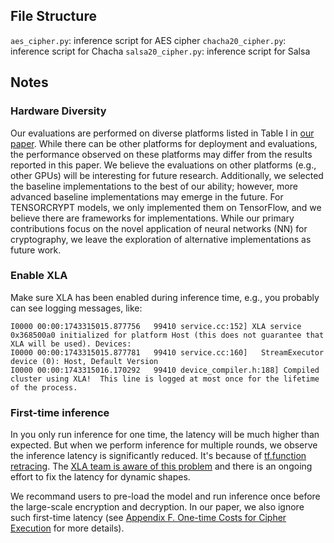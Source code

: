 ## File Structure
`aes_cipher.py`: inference script for AES cipher
`chacha20_cipher.py`: inference script for Chacha
`salsa20_cipher.py`: inference script for Salsa

## Notes

### Hardware Diversity

Our evaluations are
performed on diverse platforms listed in Table I in [our paper](https://www.ndss-symposium.org/wp-content/uploads/2025-955-paper.pdf). While there
can be other platforms for deployment and evaluations, the
performance observed on these platforms may differ from
the results reported in this paper. We believe the evaluations
on other platforms (e.g., other GPUs) will be interesting
for future research. Additionally, we selected the baseline
implementations to the best of our ability; however, more
advanced baseline implementations may emerge in the future.
For TENSORCRYPT models, we only implemented them on
TensorFlow, and we believe there are frameworks for implementations. While our primary contributions focus on the
novel application of neural networks (NN) for cryptography,
we leave the exploration of alternative implementations as
future work.

### Enable XLA

Make sure XLA has been enabled during inference time, e.g., you probably can see logging messages, like:
```plaintext
I0000 00:00:1743315015.877756   99410 service.cc:152] XLA service 0x368500a0 initialized for platform Host (this does not guarantee that XLA will be used). Devices:
I0000 00:00:1743315015.877781   99410 service.cc:160]   StreamExecutor device (0): Host, Default Version
I0000 00:00:1743315016.170292   99410 device_compiler.h:188] Compiled cluster using XLA!  This line is logged at most once for the lifetime of the process.
```

### First-time inference

In you only run inference for one time, the latency will be much higher than expected. But when we perform inference for multiple rounds, we observe the inference latency is significantly reduced. It's because of [tf.function retracing](https://www.tensorflow.org/guide/function). The [XLA team is aware of this problem](https://groups.google.com/g/xla-dev/c/WgQ-xyRj9ZQ/m/8WDsXF0pDAAJ?pli=1) and there is an ongoing effort to fix the latency for dynamic shapes.

We recommand users to pre-load the model and run inference once before the large-scale encryption and decryption. In our paper, we also ignore such first-time latency (see [Appendix F. One-time Costs for Cipher Execution](https://xinjin95.github.io/assets/pdf/TensorCrypt_NDSS2025.pdf#page=14.65) for more details).